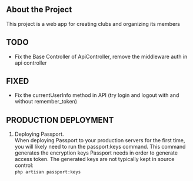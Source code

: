 ## About the Project

This project is a web app for creating clubs and organizing its members

## TODO
- Fix the Base Controller of ApiController, remove the middleware auth in api controller

## FIXED
- Fix the currentUserInfo method in API (try login and logout with and without remember_token)

## PRODUCTION DEPLOYMENT
1. Deploying Passport.   
   When deploying Passport to your production servers for the first time, you will likely need to run the passport:keys 
   command. This command generates the encryption keys Passport needs in order to generate access token. The generated 
   keys are not typically kept in source control:   
   ``php artisan passport:keys``
